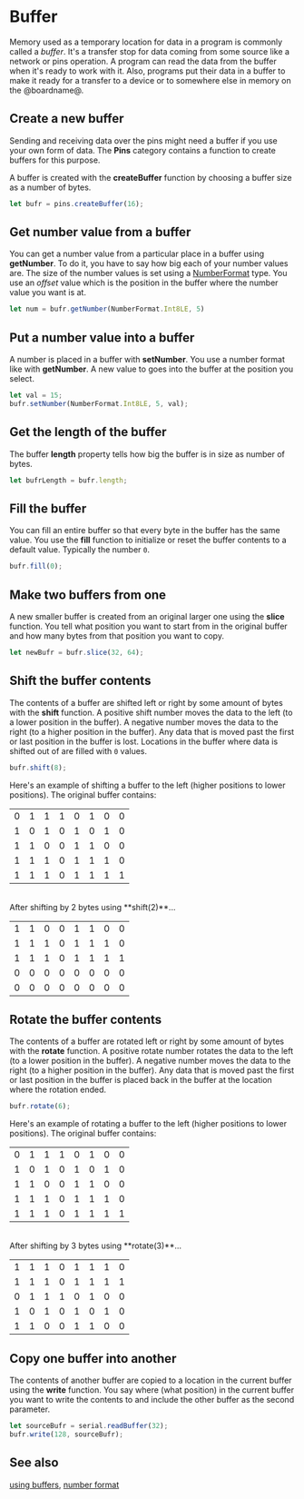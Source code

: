 # Buffer

Memory used as a temporary location for data in a program is commonly called a _buffer_. It's a transfer stop for data coming from some source like a network or pins operation. A program can read the data from the buffer when it's ready to work with it. Also, programs put their data in a buffer to make it ready for a transfer to a device or to somewhere else in memory on the @boardname@.

## Create a new buffer

Sending and receiving data over the pins might need a buffer if you use your own form of data. The **Pins** category contains a function to create buffers for this purpose.

A buffer is created with the **createBuffer** function by choosing a buffer size as a number of bytes.

```typescript
let bufr = pins.createBuffer(16);
```

## Get number value from a buffer

You can get a number value from a particular place in a buffer using **getNumber**. To do it, you have to say how big each of your number values are. The size of the number values is set using a [NumberFormat](/types/buffer/number-format#number-format-types) type. You use an _offset_ value which is the position in the buffer where the number value you want is at. 

```typescript
let num = bufr.getNumber(NumberFormat.Int8LE, 5)
```

## Put a number value into a buffer
A number is placed in a buffer with **setNumber**. You use a number format like with **getNumber**. A new value to goes into the buffer at the position you select.

```typescript
let val = 15;
bufr.setNumber(NumberFormat.Int8LE, 5, val);
```

## Get the length of the buffer

The buffer **length** property tells how big the buffer is in size as number of bytes.

```typescript
let bufrLength = bufr.length;
```

## Fill the buffer

You can fill an entire buffer so that every byte in the buffer has the same value. You use the 
**fill** function to initialize or reset the buffer contents to a default value. Typically the number `0`.

```typescript
bufr.fill(0);
```

## Make two buffers from one

A new smaller buffer is created from an original larger one using the **slice** function. You tell what position you want to start from in the original buffer and how many bytes from that position you want to copy.

```typescript
let newBufr = bufr.slice(32, 64);
```

## Shift the buffer contents

The contents of a buffer are shifted left or right by some amount of bytes with the **shift** function. A positive shift number moves the data to the left (to a lower position in the buffer). A negative number moves the data to the right (to a higher position in the buffer). Any data that is moved past the first or last position in the buffer is lost. Locations in the buffer where data is shifted out of are filled with `0` values.

```typescript
bufr.shift(8);
```
Here's an example of shifting a buffer to the left (higher positions to lower positions). The original buffer contains:

|||||||||
|-|-|-|-|-|-|-|-|
|0|1|1|1|0|1|0|0|
|1|0|1|0|1|0|1|0|
|1|1|0|0|1|1|0|0|
|1|1|1|0|1|1|1|0|
|1|1|1|0|1|1|1|1|
<br/>
After shifting by 2 bytes using **shift(2)**...

|||||||||
|-|-|-|-|-|-|-|-|
|1|1|0|0|1|1|0|0|
|1|1|1|0|1|1|1|0|
|1|1|1|0|1|1|1|1|
|0|0|0|0|0|0|0|0|
|0|0|0|0|0|0|0|0|

## Rotate the buffer contents

The contents of a buffer are rotated left or right by some amount of bytes with the **rotate** function. A positive rotate number rotates the data to the left (to a lower position in the buffer). A negative number moves the data to the right (to a higher position in the buffer). Any data that is moved past the first or last position in the buffer is placed back in the buffer at the location where the rotation ended.

```typescript
bufr.rotate(6);
```
Here's an example of rotating a buffer to the left (higher positions to lower positions). The original buffer contains:

|||||||||
|-|-|-|-|-|-|-|-|
|0|1|1|1|0|1|0|0|
|1|0|1|0|1|0|1|0|
|1|1|0|0|1|1|0|0|
|1|1|1|0|1|1|1|0|
|1|1|1|0|1|1|1|1|
<br/>
After shifting by 3 bytes using **rotate(3)**...

|||||||||
|-|-|-|-|-|-|-|-|
|1|1|1|0|1|1|1|0|
|1|1|1|0|1|1|1|1|
|0|1|1|1|0|1|0|0|
|1|0|1|0|1|0|1|0|
|1|1|0|0|1|1|0|0|

## Copy one buffer into another

The contents of another buffer are copied to a location in the current buffer using the **write** function. You say where (what position) in the current buffer you want to write the contents to and include the other buffer as the second parameter.

```typescript
let sourceBufr = serial.readBuffer(32);
bufr.write(128, sourceBufr);
```

## See also

 [using buffers](/types/buffer/using-buffers), [number format](/types/buffer/number-format)